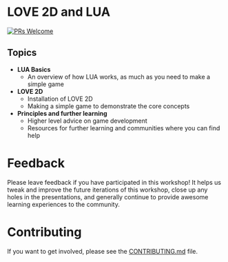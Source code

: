 # LOVE 2D and LUA

[![PRs Welcome](https://img.shields.io/badge/PRs-welcome-brightgreen.svg?style=flat-square)](http://makeapullrequest.com)

## Topics

- **LUA Basics**
    - An overview of how LUA works, as much as you need to make a simple game
- **LOVE 2D**
    - Installation of LOVE 2D
    - Making a simple game to demonstrate the core concepts
- **Principles and further learning**
    - Higher level advice on game development
    - Resources for further learning and communities where you can find help

# Feedback

Please leave feedback if you have participated in this workshop!  It helps us tweak and improve the future iterations of this workshop, close up any holes in the presentations, and generally continue to provide awesome learning experiences to the community.

# Contributing

If you want to get involved, please see the [CONTRIBUTING.md](CONTRIBUTING.md) file.
